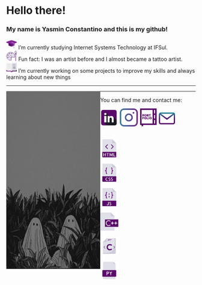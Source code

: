 <h1> Hello there! </h1>
<h3> My name is Yasmin Constantino and this is my github! </h3>

  <p>
    <img src="icons/mortarboard.png" width="28" padding="5"/> I’m currently studying Internet Systems Technology at IFSul.
    <br>
    <img src="icons/palette.png" width="28" padding="5"/>  Fun fact: I was an artist before and I almost became a tattoo artist.
    <br>
    <img src="icons/book.png" width="28" padding="5"/> I’m currently working on some projects to improve my skills and always learning about new things
    <br>
  </p>

  <hr>

<img src="Ghost Wallpaper.jpeg" width="250" align="left">
<hr>
<p> You can find me and contact me:</p>

<div margin="50">
  <a href="https://www.linkedin.com/in/yasmin-constantino/"><img src="icons/linkedin (2).png" width="48"/></a>
  <a href="https://www.instagram.com/the.yasminconstantino/"><img src="icons/instagram (1).png" width="48"/></a>
  <a href="https://yasminconstantino.github.io/Portfolio/"><img src="icons/portfolio (1).png" width="48"/></a>
  <a href='mailto:theyasminconstantino@gmail.com'><img src="icons/email (1).png" width="43"/></a>
</div>

<br>

<img src="icons/html (3).png" width="48"/><p></p><img src="icons/css (1).png" width="48"/><p>         </p><img src="icons/javascript.png" width="48"/><p>         </p><img src="icons/c.png" width="48"/><p>         </p><img src="icons/c-.png" width="48"/><p>         </p><img src="icons/python-file.png" width="48"/>

<!--
<img style="width=100px;  src="Ghost Wallpaper.jpeg">
      -->



<!--
**yasminconstantino/yasminconstantino** is a ✨ _special_ ✨ repository because its `README.md` (this file) appears on your GitHub profile.

Here are some ideas to get you started:

- 🌱 I’m currently learning ...
- 👯 I’m looking to collaborate on ...
- 🤔 I’m looking for help with ...
- 💬 Ask me about ...
- 📫 How to reach me: ...
- 😄 Pronouns: ...
-->
